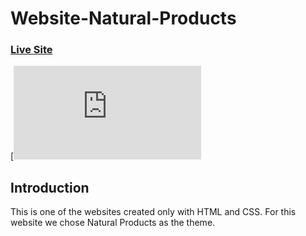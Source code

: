 # Website-Natural-Products

### [Live Site](https://keen-dusk-15027b.netlify.app)

[![poza.png](https://www.linkpicture.com/view.php?img=LPic626c52890c80c973156237)

## Introduction
This is one of the websites created only with HTML and CSS. For this website we chose Natural Products as the theme.
